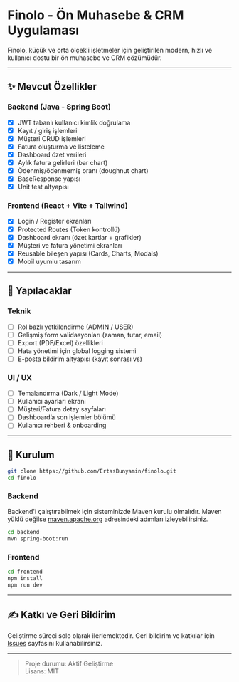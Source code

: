 
# Finolo - Ön Muhasebe & CRM Uygulaması

Finolo, küçük ve orta ölçekli işletmeler için geliştirilen modern, hızlı ve kullanıcı dostu bir ön muhasebe ve CRM çözümüdür.

---

## ✨ Mevcut Özellikler

### Backend (Java - Spring Boot)
- [x] JWT tabanlı kullanıcı kimlik doğrulama
- [x] Kayıt / giriş işlemleri
- [x] Müşteri CRUD işlemleri
- [x] Fatura oluşturma ve listeleme
- [x] Dashboard özet verileri
- [x] Aylık fatura gelirleri (bar chart)
- [x] Ödenmiş/ödenmemiş oranı (doughnut chart)
- [x] BaseResponse yapısı
- [x] Unit test altyapısı

### Frontend (React + Vite + Tailwind)
- [x] Login / Register ekranları
- [x] Protected Routes (Token kontrollü)
- [x] Dashboard ekranı (özet kartlar + grafikler)
- [x] Müşteri ve fatura yönetimi ekranları
- [x] Reusable bileşen yapısı (Cards, Charts, Modals)
- [x] Mobil uyumlu tasarım

---

## 🚧 Yapılacaklar

### Teknik
- [ ] Rol bazlı yetkilendirme (ADMIN / USER)
- [ ] Gelişmiş form validasyonları (zaman, tutar, email)
- [ ] Export (PDF/Excel) özellikleri
- [ ] Hata yönetimi için global logging sistemi
- [ ] E-posta bildirim altyapısı (kayıt sonrası vs)

### UI / UX
- [ ] Temalandırma (Dark / Light Mode)
- [ ] Kullanıcı ayarları ekranı
- [ ] Müşteri/Fatura detay sayfaları
- [ ] Dashboard’a son işlemler bölümü
- [ ] Kullanıcı rehberi & onboarding

---

## 📁 Kurulum

```bash
git clone https://github.com/ErtasBunyamin/finolo.git
cd finolo
```

### Backend

Backend'i çalıştırabilmek için sisteminizde Maven kurulu olmalıdır. Maven
yüklü değilse [maven.apache.org](https://maven.apache.org/install.html)
adresindeki adımları izleyebilirsiniz.

```bash
cd backend
mvn spring-boot:run
```

### Frontend

```bash
cd frontend
npm install
npm run dev
```

---

## ✍️ Katkı ve Geri Bildirim

Geliştirme süreci solo olarak ilerlemektedir. Geri bildirim ve katkılar için [Issues](https://github.com/ErtasBunyamin/finolo/issues) sayfasını kullanabilirsiniz.

---

> Proje durumu: Aktif Geliştirme  
> Lisans: MIT
